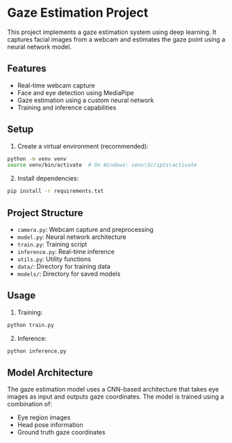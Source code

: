 # Gaze Estimation Project

This project implements a gaze estimation system using deep learning. It captures facial images from a webcam and estimates the gaze point using a neural network model.

## Features
- Real-time webcam capture
- Face and eye detection using MediaPipe
- Gaze estimation using a custom neural network
- Training and inference capabilities

## Setup
1. Create a virtual environment (recommended):
```bash
python -m venv venv
source venv/bin/activate  # On Windows: venv\Scripts\activate
```

2. Install dependencies:
```bash
pip install -r requirements.txt
```

## Project Structure
- `camera.py`: Webcam capture and preprocessing
- `model.py`: Neural network architecture
- `train.py`: Training script
- `inference.py`: Real-time inference
- `utils.py`: Utility functions
- `data/`: Directory for training data
- `models/`: Directory for saved models

## Usage
1. Training:
```bash
python train.py
```

2. Inference:
```bash
python inference.py
```

## Model Architecture
The gaze estimation model uses a CNN-based architecture that takes eye images as input and outputs gaze coordinates. The model is trained using a combination of:
- Eye region images
- Head pose information
- Ground truth gaze coordinates 